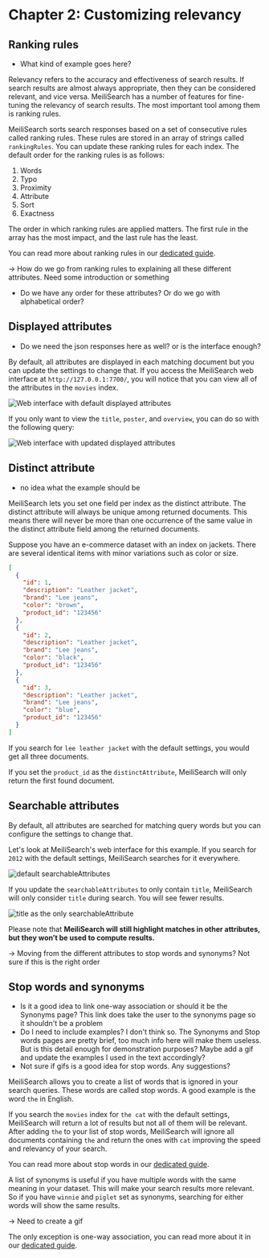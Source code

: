 # Chapter 2: Customizing relevancy

## Ranking rules

- What kind of example goes here?

Relevancy refers to the accuracy and effectiveness of search results. If search results are almost always appropriate, then they can be considered relevant, and vice versa. MeiliSearch has a number of features for fine-tuning the relevancy of search results. The most important tool among them is ranking rules.

MeiliSearch sorts search responses based on a set of consecutive rules called ranking rules. These rules are stored in an array of strings called `rankingRules`. You can update these ranking rules for each index. The default order for the ranking rules is as follows:

1. Words
2. Typo
3. Proximity
4. Attribute
5. Sort
6. Exactness

The order in which ranking rules are applied matters. The first rule in the array has the most impact, and the last rule has the least.

You can read more about ranking rules in our [dedicated guide](/learn/core_concepts/relevancy.md).

-> How do we go from ranking rules to explaining all these different attributes. Need some introduction or something

- Do we have any order for these attributes? Or do we go with alphabetical order?

## Displayed attributes

- Do we need the json responses here as well? or is the interface enough?

By default, all attributes are displayed in each matching document but you can update the settings to change that. If you access the MeiliSearch web interface at `http://127.0.0.1:7700/`, you will notice that you can view all of the attributes in the `movies` index.

![Web interface with default displayed attributes](/getting-started/default_displayed_attributes.png)

If you only want to view the `title`, `poster`, and `overview`, you can do so with the following query:

<CodeSamples id= "getting_started_update_displayedAttributes_md" />

![Web interface with updated displayed attributes](/getting-started/updated_displayed_attributes.png)  

## Distinct attribute

- no idea what the example should be

MeiliSearch lets you set one field per index as the distinct attribute. The distinct attribute will always be unique among returned documents. This means there will never be more than one occurrence of the same value in the distinct attribute field among the returned documents.

Suppose you have an e-commerce dataset with an index on jackets. There are several identical items with minor variations such as color or size.

```json
[
  {
    "id": 1,
    "description": "Leather jacket",
    "brand": "Lee jeans",
    "color": "brown",
    "product_id": "123456"
  },
  {
    "id": 2,
    "description": "Leather jacket",
    "brand": "Lee jeans",
    "color": "black",
    "product_id": "123456"
  },
  {
    "id": 3,
    "description": "Leather jacket",
    "brand": "Lee jeans",
    "color": "blue",
    "product_id": "123456"
  }
]
```

If you search for `lee leather jacket` with the default settings, you would get all three documents.

If you set the `product_id` as the `distinctAttribute`, MeiliSearch will only return the first found document.

## Searchable attributes

By default, all attributes are searched for matching query words but you can configure the settings to change that.

Let's look at MeiliSearch's web interface for this example. If you search for `2012` with the default settings, MeiliSearch searches for it everywhere.

![default searchableAttributes](/getting-started/default_searchableAttributes.gif)

If you update the `searchableAttributes` to only contain `title`, MeiliSearch will only consider `title` during search. You will see fewer results.

![title as the only searchableAttribute](/getting-started/title_searchableAttributes.gif)

Please note that **MeiliSearch will still highlight matches in other attributes, but they won’t be used to compute results.**

-> Moving from the different attributes to stop words and synonyms? Not sure if this is the right order

## Stop words and synonyms

- Is it a good idea to link one-way association or should it be the Synonyms page? This link does take the user to the synonyms page so it shouldn't be a problem
- Do I need to include examples? I don't think so. The Synonyms and Stop words pages are pretty brief, too much info here will make them useless. But is this detail enough for demonstration purposes? Maybe add a gif and update the examples I used in the text accordingly?
- Not sure if gifs is a good idea for stop words. Any suggestions?

MeiliSearch allows you to create a list of words that is ignored in your search queries. These words are called stop words. A good example is the word `the` in English.

If you search the `movies` index for `the cat` with the default settings, MeiliSearch will return a lot of results but not all of them will be relevant. After adding `the` to your list of stop words, MeiliSearch will ignore all documents containing `the` and return the ones with `cat` improving the speed and relevancy of your search.

You can read more about stop words in our [dedicated guide](/reference/features/stop_words.md).

A list of synonyms is useful if you have multiple words with the same meaning in your dataset. This will make your search results more relevant. So if you have `winnie` and `piglet` set as synonyms, searching for either words will show the same results.

-> Need to create a gif

The only exception is one-way association, you can read more about it in our [dedicated guide](/reference/features/synonyms.md#one-way-association).

